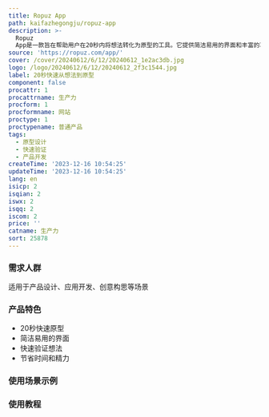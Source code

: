 ```yaml
---
title: Ropuz App
path: kaifazhegongju/ropuz-app
description: >-
  Ropuz
  App是一款旨在帮助用户在20秒内将想法转化为原型的工具。它提供简洁易用的界面和丰富的功能，让用户能够快速创建并展示他们的概念。无论是产品设计、应用开发还是创意构思，快速原型都能帮助用户快速验证想法，节省时间和精力。定价灵活多样，适合个人和团队使用。
source: 'https://ropuz.com/app/'
cover: /cover/20240612/6/12/20240612_1e2ac3db.jpg
logo: /logo/20240612/6/12/20240612_2f3c1544.jpg
label: 20秒快速从想法到原型
component: false
procattr: 1
procattrname: 生产力
procform: 1
procformname: 网站
proctype: 1
proctypename: 普通产品
tags:
  - 原型设计
  - 快速验证
  - 产品开发
createTime: '2023-12-16 10:54:25'
updateTime: '2023-12-16 10:54:25'
lang: en
isicp: 2
isqian: 2
iswx: 2
isqq: 2
iscom: 2
price: ''
catname: 生产力
sort: 25878
---
```




### 需求人群
适用于产品设计、应用开发、创意构思等场景

### 产品特色
- 20秒快速原型
- 简洁易用的界面
- 快速验证想法
- 节省时间和精力

### 使用场景示例


### 使用教程


  
